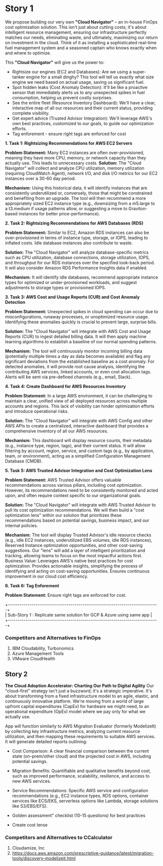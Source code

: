 

# Story 1 

We propose building our very own **"Cloud Navigator"** – an in-house FinOps cost optimization solution. This isn't just about cutting costs; it's about intelligent resource management, ensuring our infrastructure perfectly matches our needs, eliminating waste, and ultimately, maximizing our return on investment in the cloud. Think of it as installing a sophisticated real-time fuel management system and a seasoned captain who knows exactly when and where to optimize. 

This **"Cloud Navigator"** will give us the power to:

- Rightsize our engines (EC2 and Databases): Are we using a super-tanker engine for a small dinghy? This tool will tell us exactly what size engine we need based on actual usage, saving us significant fuel.
- Spot hidden leaks (Cost Anomaly Detection): It'll be like a proactive sensor that immediately alerts us to any unexpected spikes in fuel consumption, helping us prevent costly surprises.
- See the entire fleet (Resource Inventory Dashboard): We'll have a clear, interactive map of all our resources and their current status, providing complete visibility.
- Get expert advice (Trusted Advisor Integration): We'll leverage AWS's own best practices, customized to our goals, to guide our optimization efforts.
- Tag enforement - ensure right tags are enforced for cost 



**1. Task 1: Rightsizing Recommendations for AWS EC2 Servers**

**Problem Statement:** Many EC2 instances are often over-provisioned, meaning they have more CPU, memory, or network capacity than they actually use. This leads to unnecessary costs.
**Solution:** The "Cloud Navigator" will collect and analyze CPU utilization, memory utilization (requiring CloudWatch Agent), network I/O, and disk I/O metrics for our EC2 instances over a 30-60 day period.

**Mechanism:** Using this historical data, it will identify instances that are consistently underutilized or, conversely, those that might be constrained and benefiting from an upgrade. The tool will then recommend a more appropriately sized EC2 instance type (e.g., downsizing from a m5.large to a t3.medium if usage patterns allow, or suggesting a move to Graviton-based instances for better price-performance).


**2. Task 2: Rightsizing Recommendations for AWS Databases (RDS)**

**Problem Statement:** Similar to EC2, Amazon RDS instances can also be over-provisioned in terms of instance type, storage, or IOPS, leading to inflated costs. Idle database instances also contribute to waste.

**Solution:** The "Cloud Navigator" will analyze database-specific metrics such as CPU utilization, database connections, storage utilization, IOPS, and throughput for our RDS instances over the specified look-back period. It will also consider Amazon RDS Performance Insights data if enabled.

**Mechanism:** It will identify idle databases, recommend appropriate instance types for optimized or under-provisioned workloads, and suggest adjustments to storage types or provisioned IOPS.

 
**3. Task 3: AWS Cost and Usage Reports (CUR) and Cost Anomaly Detection**

**Problem Statement:** Unexpected spikes in cloud spending can occur due to misconfigurations, runaway processes, or unoptimized resource usage. Identifying these anomalies quickly is crucial to prevent large, surprise bills.

**Solution:**  The "Cloud Navigator" will integrate with AWS Cost and Usage Reports (CUR) to ingest detailed billing data. It will then apply machine learning algorithms to establish a baseline of our normal spending patterns.

**Mechanism:**  The tool will continuously monitor incoming billing data (potentially multiple times a day as data becomes available) and flag any significant deviations from the established baseline as a cost anomaly. For detected anomalies, it will provide root cause analysis, identifying the contributing AWS services, linked accounts, or even cost allocation tags. Alerts will be sent via pre-defined channels (e.g., email, Slack).

 
**4. Task 4: Create Dashboard for AWS Resources Inventory**

**Problem Statement:**  In a large AWS environment, it can be challenging to maintain a clear, unified view of all deployed resources across multiple accounts and regions. This lack of visibility can hinder optimization efforts and introduce operational risks.

**Solution:**  The "Cloud Navigator" will integrate with AWS Config and other AWS APIs to create a centralized, interactive dashboard that provides a comprehensive inventory of all our AWS resources.

**Mechanism:** This dashboard will display resource counts, their metadata (e.g., instance type, region, tags), and their current status. It will allow filtering by account, region, service, and custom tags (e.g., by application, team, or environment), acting as a simplified Configuration Management Database (CMDB).


**5. Task 5: AWS Trusted Advisor Integration and Cost Optimization Lens**

**Problem Statement:**  AWS Trusted Advisor offers valuable recommendations across various pillars, including cost optimization. However, its recommendations need to be consistently monitored and acted upon, and often require context specific to our organizational goals.

**Solution:** The "Cloud Navigator" will integrate with AWS Trusted Advisor to pull its cost optimization recommendations. We will then build a "cost optimization lens" within our solution that prioritizes these recommendations based on potential savings, business impact, and our internal policies.

**Mechanism:**  The tool will display Trusted Advisor's idle resource checks (e.g., idle EC2 instances, underutilized EBS volumes, idle RDS instances), Reserved Instance optimization opportunities, and other cost-saving suggestions. Our "lens" will add a layer of intelligent prioritization and tracking, allowing teams to focus on the most impactful actions first.
Business Value: Leverages AWS's native best practices for cost optimization. Provides actionable insights, simplifying the process of identifying and acting on cost-saving opportunities. Ensures continuous improvement in our cloud cost efficiency.

**6. Task 6: Tag Enforement**

**Problem Statement:**  Ensure right tags are enforced for cost.



+-----------------------------------------------------------------------------+              
|  Sub-Story 1 : Replicate same solution for GCP & Azure using same app       |         
+-----------------------------------------------------------------------------+             


### Competitors and Alternatives to FinOps

1. IBM Cloudability, Turbonomics
2. Azure Management Tools
3. VMware CloudHealth





## Story 2 

**The Cloud Adoption Accelerator: Charting Our Path to Digital Agility** Our "cloud-first" strategy isn't just a buzzword; it's a strategic imperative. It's about transforming from a fixed infrastructure model to an agile, elastic, and continuously innovative platform. We're moving from a world of large upfront capital expenditures (CapEx) for hardware we might need, to an operational expenditure (OpEx) model where we pay only for what we actually use.


App will function similarly to AWS Migration Evaluator (formerly ModelizeIt) by collecting key infrastructure metrics, analyzing current resource utilization, and then mapping these requirements to suitable AWS services. It will generate detailed reports outlining:

- Cost Comparison: A clear financial comparison between the current state (on-prem/other cloud) and the projected cost in AWS, including potential savings.
- Migration Benefits: Quantifiable and qualitative benefits beyond cost, such as improved performance, scalability, resilience, and access to new AWS services.
- Service Recommendations: Specific AWS service and configuration recommendations (e.g., EC2 instance types, RDS options, container services like ECS/EKS, serverless options like Lambda, storage solutions like S3/EBS/EFS).


- Golden assessment" checklist (10-15 questions) for best practices
- Create cost lense 
 
 


### Competitors and Alternatives to CCalculator


1. Cloudamize, Inc
2. https://docs.aws.amazon.com/prescriptive-guidance/latest/migration-tools/discovery-modelizeit.html


